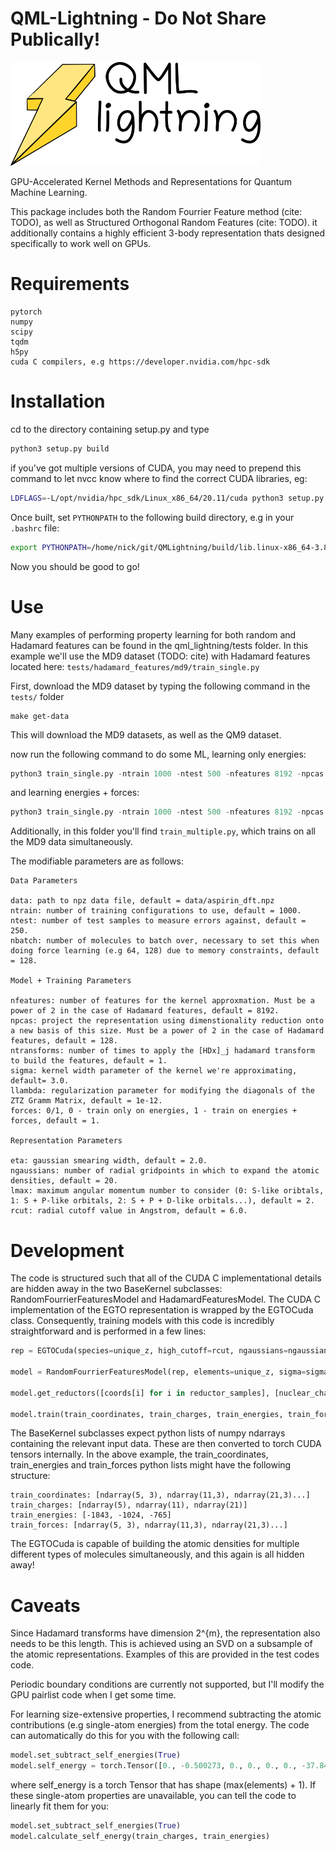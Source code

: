 # QML-Lightning - Do Not Share Publically!

<img src="./images/qml_lightning.png" alt="drawing" width="400"/>

GPU-Accelerated Kernel Methods and Representations for Quantum Machine Learning. 

This package includes both the Random Fourrier Feature method (cite: TODO), as well as Structured Orthogonal Random Features (cite: TODO). it additionally contains a highly efficient 3-body representation thats designed specifically to work well on GPUs.

# Requirements

```
pytorch
numpy
scipy
tqdm
h5py
cuda C compilers, e.g https://developer.nvidia.com/hpc-sdk
```

# Installation

cd to the directory containing setup.py and type

```bash
python3 setup.py build
```

if you've got multiple versions of CUDA, you may need to prepend this command to let nvcc know where to find the correct CUDA libraries, eg:

```bash
LDFLAGS=-L/opt/nvidia/hpc_sdk/Linux_x86_64/20.11/cuda python3 setup.py build

```

Once built, set `PYTHONPATH` to the following build directory, e.g in your `.bashrc` file:

```bash
export PYTHONPATH=/home/nick/git/QMLightning/build/lib.linux-x86_64-3.8:$PYTHONPATH

```

Now you should be good to go!

# Use

Many examples of performing property learning for both random and Hadamard features can be found in the qml_lightning/tests folder. In this example we'll use the MD9 dataset (TODO: cite) with Hadamard features located here: `tests/hadamard_features/md9/train_single.py`

First, download the MD9 dataset by typing the following command in the `tests/` folder

```
make get-data
```

This will download the MD9 datasets, as well as the QM9 dataset.

now run the following command to do some ML, learning only energies:

```python
python3 train_single.py -ntrain 1000 -ntest 500 -nfeatures 8192 -npcas 128 -sigma 3.0 -llambda 1e-12 -forces 0
```

and learning energies + forces:

```python
python3 train_single.py -ntrain 1000 -ntest 500 -nfeatures 8192 -npcas 128 -sigma 3.0 -llambda 1e-12 -forces 1
```

Additionally, in this folder you'll find `train_multiple.py`, which trains on all the MD9 data simultaneously.

The modifiable parameters are as follows:

```
Data Parameters

data: path to npz data file, default = data/aspirin_dft.npz
ntrain: number of training configurations to use, default = 1000.
ntest: number of test samples to measure errors against, default = 250.
nbatch: number of molecules to batch over, necessary to set this when doing force learning (e.g 64, 128) due to memory constraints, default = 128.

Model + Training Parameters

nfeatures: number of features for the kernel approxmation. Must be a power of 2 in the case of Hadamard features, default = 8192.
npcas: project the representation using dimenstionality reduction onto a new basis of this size. Must be a power of 2 in the case of Hadamard features, default = 128.
ntransforms: number of times to apply the [HDx]_j hadamard transform to build the features, default = 1. 
sigma: kernel width parameter of the kernel we're approximating, default= 3.0.
llambda: regularization parameter for modifying the diagonals of the ZTZ Gramm Matrix, default = 1e-12.
forces: 0/1, 0 - train only on energies, 1 - train on energies + forces, default = 1.

Representation Parameters

eta: gaussian smearing width, default = 2.0.
ngaussians: number of radial gridpoints in which to expand the atomic densities, default = 20.
lmax: maximum angular momentum number to consider (0: S-like oribtals, 1: S + P-like orbitals, 2: S + P + D-like orbitals...), default = 2.
rcut: radial cutoff value in Angstrom, default = 6.0.
```
# Development

The code is structured such that all of the CUDA C implementational details are hidden away in the two BaseKernel subclasses: RandomFourrierFeaturesModel and HadamardFeaturesModel. The CUDA C implementation of the EGTO representation is wrapped by the EGTOCuda class. Consequently, training models with this code is incredibly straightforward and is performed in a few lines:

```python
rep = EGTOCuda(species=unique_z, high_cutoff=rcut, ngaussians=ngaussians, eta=eta, lmax=lmax)

model = RandomFourrierFeaturesModel(rep, elements=unique_z, sigma=sigma, llambda=llambda, nfeatures=nfeatures, npcas=npcas, nbatch=nbatch)
    
model.get_reductors([coords[i] for i in reductor_samples], [nuclear_charges[i]for i in reductor_samples], npcas=npcas)
    
model.train(train_coordinates, train_charges, train_energies, train_forces if use_forces else None)
```

The BaseKernel subclasses expect python lists of numpy ndarrays containing the relevant input data. These are then converted to torch CUDA tensors internally. In the above example, the train_coordinates, train_energies and train_forces python lists might have the following structure:

```
train_coordinates: [ndarray(5, 3), ndarray(11,3), ndarray(21,3)...]
train_charges: [ndarray(5), ndarray(11), ndarray(21)]
train_energies: [-1843, -1024, -765]
train_forces: [ndarray(5, 3), ndarray(11,3), ndarray(21,3)...]
```
The EGTOCuda is capable of building the atomic densities for multiple different types of molecules simultaneously, and this again is all hidden away!

# Caveats

Since Hadamard transforms have dimension 2^{m}, the representation also needs to be this length. This is achieved using an SVD on a subsample of the atomic representations. Examples of this are provided in the test codes code.

Periodic boundary conditions are currently not supported, but I'll modify the GPU pairlist code when I get some time.

For learning size-extensive properties, I recommend subtracting the atomic contributions (e.g single-atom energies) from the total energy. The code can automatically do this for you with the following call:

```python
model.set_subtract_self_energies(True)
model.self_energy = torch.Tensor([0., -0.500273, 0., 0., 0., 0., -37.845355, -54.583861, -75.064579, -99.718730]).double() * 627.5095
```

where self_energy is a torch Tensor that has shape (max(elements) + 1). If these single-atom properties are unavailable, you can tell the code to linearly fit them for you:

```python
model.set_subtract_self_energies(True)
model.calculate_self_energy(train_charges, train_energies)
````
